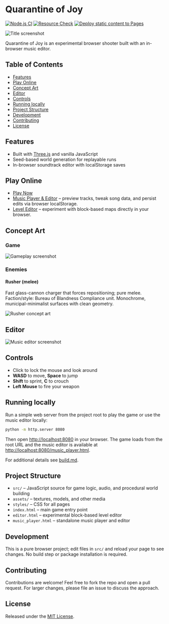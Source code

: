 # Quarantine of Joy

[![Node.js CI](https://github.com/oleksandrlynda/quarantine-of-joy-game/actions/workflows/node.js.yml/badge.svg?branch=main)](https://github.com/oleksandrlynda/quarantine-of-joy-game/actions/workflows/node.js.yml) [![Resource Check](https://github.com/oleksandrlynda/quarantine-of-joy-game/actions/workflows/resource-check.yml/badge.svg?branch=main)](https://github.com/oleksandrlynda/quarantine-of-joy-game/actions/workflows/resource-check.yml) [![Deploy static content to Pages](https://github.com/oleksandrlynda/quarantine-of-joy-game/actions/workflows/static.yml/badge.svg?branch=main)](https://github.com/oleksandrlynda/quarantine-of-joy-game/actions/workflows/static.yml)

![Title screenshot](https://github.com/user-attachments/assets/759d695c-c3f8-4088-82f0-63cf7da63673)

Quarantine of Joy is an experimental browser shooter built with an in-browser music editor.

## Table of Contents

- [Features](#features)
- [Play Online](#play-online)
- [Concept Art](#concept-art)
- [Editor](#editor)
- [Controls](#controls)
- [Running locally](#running-locally)
- [Project Structure](#project-structure)
- [Development](#development)
- [Contributing](#contributing)
- [License](#license)

## Features

- Built with [Three.js](https://threejs.org/) and vanilla JavaScript
- Seed-based world generation for replayable runs
- In-browser soundtrack editor with localStorage saves

## Play Online

- [Play Now](https://oleksandrlynda.github.io/quarantine-of-joy-game/)
- [Music Player & Editor](https://oleksandrlynda.github.io/quarantine-of-joy-game/music_player.html) – preview tracks, tweak song data, and persist edits via browser localStorage.
- [Level Editor](https://oleksandrlynda.github.io/quarantine-of-joy-game/editor.html) – experiment with block-based maps directly in your browser.

## Concept Art

### Game

![Gameplay screenshot](https://github.com/user-attachments/assets/7d88368b-30a1-4895-a6ac-a528a5f3141c)

### Enemies

#### Rusher (melee)

Fast glass-cannon charger that forces repositioning; pure melee.  
Faction/style: Bureau of Blandness Compliance unit. Monochrome, municipal-minimalist surfaces with clean geometry.

![Rusher concept art](https://github.com/user-attachments/assets/2e1538f8-ae32-4621-849f-acbd77f63e8f)

## Editor

![Music editor screenshot](https://github.com/user-attachments/assets/3301205b-2551-409a-a58a-845291131ceb)

## Controls

- Click to lock the mouse and look around
- **WASD** to move, **Space** to jump
- **Shift** to sprint, **C** to crouch
- **Left Mouse** to fire your weapon

## Running locally

Run a simple web server from the project root to play the game or use the music editor locally:

```bash
python -m http.server 8080
```

Then open [http://localhost:8080](http://localhost:8080) in your browser. The game loads from the root URL and the music editor is available at [http://localhost:8080/music_player.html](http://localhost:8080/music_player.html).

For additional details see [build.md](build.md).

## Project Structure

- `src/` – JavaScript source for game logic, audio, and procedural world building
- `assets/` – textures, models, and other media
- `styles/` – CSS for all pages
- `index.html` – main game entry point
- `editor.html` – experimental block-based level editor
- `music_player.html` – standalone music player and editor

## Development

This is a pure browser project; edit files in `src/` and reload your page to see changes. No build step or package installation is required.

## Contributing

Contributions are welcome! Feel free to fork the repo and open a pull request. For larger changes, please file an issue to discuss the approach.

## License

Released under the [MIT License](LICENSE).

